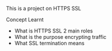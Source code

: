This is a project on HTTPS SSL

Concept Learnt
- What is HTTPS SSL 2 main roles
- What is the purpose encrypting traffic
- What SSL termination means
